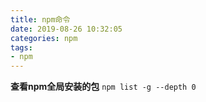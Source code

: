 ```yaml
---
title: npm命令
date: 2019-08-26 10:32:05
categories: npm
tags:
- npm
---
```

**查看npm全局安装的包**
`npm list -g --depth 0`